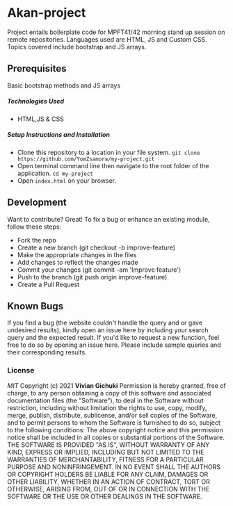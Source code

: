 # Akan-project
Project entails boilerplate code for MPFT41/42 morning stand up session on remote repositories. Languages used are HTML, JS and Custom CSS. Topics covered include bootstrap and JS arrays.
## Prerequisites
Basic bootstrap methods and JS arrays
##### Technologies Used
- HTML,JS & CSS
##### Setup Instructions and Installation
- Clone this repository to a location in your file system. `git clone https://github.com/YomZsamora/my-project.git`
- Open terminal command line then navigate to the root folder of the application. `cd my-project`
- Open `index.html` on your browser.
## Development
Want to contribute? Great!
To fix a bug or enhance an existing module, follow these steps:
- Fork the repo
- Create a new branch (git checkout -b improve-feature)
- Make the appropriate changes in the files
- Add changes to reflect the changes made
- Commit your changes (git commit -am 'Improve feature')
- Push to the branch (git push origin improve-feature)
- Create a Pull Request
## Known Bugs
If you find a bug (the website couldn't handle the query and or gave undesired results), kindly open an issue here by including your search query and the expected result.
If you'd like to request a new function, feel free to do so by opening an issue here. Please include sample queries and their corresponding results.
### License
*MIT*
Copyright (c) 2021 **Vivian Gichuki**
Permission is hereby granted, free of charge, to any person obtaining a copy of this software and associated documentation files (the "Software"), to deal in the Software without restriction, including without limitation the rights to use, copy, modify, merge, publish, distribute, sublicense, and/or sell copies of the Software, and to permit persons to whom the Software is furnished to do so, subject to the following conditions:
The above copyright notice and this permission notice shall be included in all copies or substantial portions of the Software.
THE SOFTWARE IS PROVIDED "AS IS", WITHOUT WARRANTY OF ANY KIND, EXPRESS OR IMPLIED, INCLUDING BUT NOT LIMITED TO THE WARRANTIES OF MERCHANTABILITY, FITNESS FOR A PARTICULAR PURPOSE AND NONINFRINGEMENT. IN NO EVENT SHALL THE AUTHORS OR COPYRIGHT HOLDERS BE LIABLE FOR ANY CLAIM, DAMAGES OR OTHER LIABILITY, WHETHER IN AN ACTION OF CONTRACT, TORT OR OTHERWISE, ARISING FROM, OUT OF OR IN CONNECTION WITH THE SOFTWARE OR THE USE OR OTHER DEALINGS IN THE SOFTWARE.
